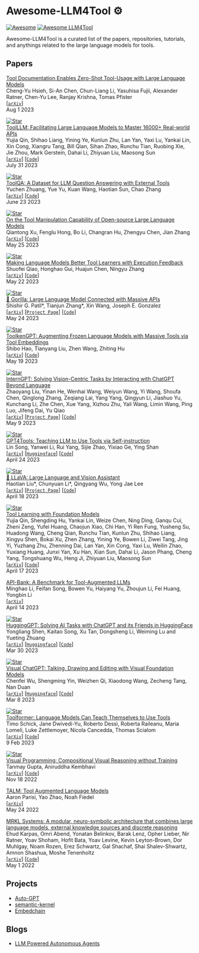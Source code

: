 # Awesome-LLM4Tool ⚙️

[![Awesome](https://cdn.rawgit.com/sindresorhus/awesome/d7305f38d29fed78fa85652e3a63e154dd8e8829/media/badge.svg)](https://github.com/sindresorhus/awesome)
[![Awesome LLM4Tool](https://img.shields.io/badge/Awesome-LLM4Tool-blue)](https://github.com/topics/awesome)

Awesome-LLM4Tool is a curated list of the papers, repositories, tutorials, and anythings related to the large language models for tools. 


## Papers


[Tool Documentation Enables Zero-Shot Tool-Usage with Large Language Models](https://arxiv.org/abs/2308.00675)
</br>
Cheng-Yu Hsieh, Si-An Chen, Chun-Liang Li, Yasuhisa Fujii, Alexander Ratner, Chen-Yu Lee, Ranjay Krishna, Tomas Pfister
</br>
[[`arXiv`](https://arxiv.org/abs/2308.00675)] 
</br>
Aug 1 2023

[![Star](https://img.shields.io/github/stars/OpenBMB/ToolBench.svg?style=social&label=Star)](https://github.com/OpenBMB/ToolBench)
</br>
[ToolLLM: Facilitating Large Language Models to Master 16000+ Real-world APIs](https://arxiv.org/abs/2307.16789)
</br>
Yujia Qin, Shihao Liang, Yining Ye, Kunlun Zhu, Lan Yan, Yaxi Lu, Yankai Lin, Xin Cong, Xiangru Tang, Bill Qian, Sihan Zhao, Runchu Tian, Ruobing Xie, Jie Zhou, Mark Gerstein, Dahai Li, Zhiyuan Liu, Maosong Sun
</br>
[[`arXiv`](https://arxiv.org/abs/2307.16789)] [[`Code`](https://github.com/OpenBMB/ToolBench)]
</br>
July 31 2023

[![Star](https://img.shields.io/github/stars/night-chen/ToolQA.svg?style=social&label=Star)](https://github.com/night-chen/ToolQA)
</br>
[ToolQA: A Dataset for LLM Question Answering with External Tools](https://arxiv.org/abs/2306.13304)
</br>
Yuchen Zhuang, Yue Yu, Kuan Wang, Haotian Sun, Chao Zhang
</br>
[[`arXiv`](https://arxiv.org/abs/2306.13304)] [[`Code`](https://github.com/night-chen/ToolQA)]
</br>
June 23 2023

[![Star](https://img.shields.io/github/stars/sambanova/toolbench.svg?style=social&label=Star)](https://github.com/sambanova/toolbench)
</br>
[On the Tool Manipulation Capability of Open-source Large Language Models](https://arxiv.org/abs/2305.16504)
</br>
Qiantong Xu, Fenglu Hong, Bo Li, Changran Hu, Zhengyu Chen, Jian Zhang
</br>
[[`arXiv`](https://arxiv.org/abs/2305.16504)] [[`Code`](https://github.com/sambanova/toolbench)]
</br>
May 25 2023

[![Star](https://img.shields.io/github/stars/zjunlp/TRICE.svg?style=social&label=Star)](https://github.com/zjunlp/TRICE)
</br>
[Making Language Models Better Tool Learners with Execution Feedback](https://arxiv.org/abs/2305.13068)
</br>
Shuofei Qiao, Honghao Gui, Huajun Chen, Ningyu Zhang
</br>
[[`arXiv`](https://arxiv.org/abs/2305.13068)] [[`Code`](https://github.com/zjunlp/TRICE)]
</br>
May 22 2023

[![Star](https://img.shields.io/github/stars/ShishirPatil/gorilla.svg?style=social&label=Star)](https://github.com/ShishirPatil/gorilla)
</br>
[🦍 Gorilla: Large Language Model Connected with Massive APIs](https://arxiv.org/abs/2305.15334)
</br>
Shishir G. Patil*, Tianjun Zhang*, Xin Wang, Joseph E. Gonzalez
</br>
[[`arXiv`](https://arxiv.org/abs/2305.15334)] [[`Project Page`](https://shishirpatil.github.io/gorilla/)] [[`Code`](https://github.com/ShishirPatil/gorilla)]
</br>
May 24 2023

[![Star](https://img.shields.io/github/stars/Ber666/ToolkenGPT.svg?style=social&label=Star)](https://github.com/Ber666/ToolkenGPT)
</br>
[ToolkenGPT: Augmenting Frozen Language Models with Massive Tools via Tool Embeddings](https://arxiv.org/abs/2305.11554)
</br>
Shibo Hao, Tianyang Liu, Zhen Wang, Zhiting Hu
</br>
[[`arXiv`](https://arxiv.org/abs/2305.11554)] [[`Code`](https://github.com/Ber666/ToolkenGPT)]
</br>
May 19 2023

[![Star](https://img.shields.io/github/stars/OpenGVLab/InternGPT.svg?style=social&label=Star)](https://github.com/OpenGVLab/InternGPT)
</br>
[InternGPT: Solving Vision-Centric Tasks by Interacting with ChatGPT Beyond Language](https://arxiv.org/abs/2305.05662)
</br>
Zhaoyang Liu, Yinan He, Wenhai Wang, Weiyun Wang, Yi Wang, Shoufa Chen, Qinglong Zhang, Zeqiang Lai, Yang Yang, Qingyun Li, Jiashuo Yu, Kunchang Li, Zhe Chen, Xue Yang, Xizhou Zhu, Yali Wang, Limin Wang, Ping Luo, Jifeng Dai, Yu Qiao
</br>
[[`arXiv`](https://arxiv.org/abs/2305.05662)] [[`Project Page`](https://igpt.opengvlab.com/)] [[`Code`](https://github.com/OpenGVLab/InternGPT)]
</br>
May 9 2023

[![Star](https://img.shields.io/github/stars/StevenGrove/GPT4Tools.svg?style=social&label=Star)](https://github.com/StevenGrove/GPT4Tools)
</br>
[GPT4Tools: Teaching LLM to Use Tools via Self-instruction](http://arxiv.org/abs/2305.18752)
</br>
Lin Song, Yanwei Li, Rui Yang, Sijie Zhao, Yixiao Ge, Ying Shan
</br>
[[`arXiv`](http://arxiv.org/abs/2305.18752)] [[`Huggingface`](https://c60eb7e9400930f31b.gradio.live/)] [[`Code`](https://github.com/StevenGrove/GPT4Tools)]
</br>
April 24 2023

[![Star](https://img.shields.io/github/stars/haotian-liu/LLaVA.svg?style=social&label=Star)](https://github.com/haotian-liu/LLaVA)
</br>
[🌋 LLaVA: Large Language and Vision Assistant](https://arxiv.org/abs/2304.08485)
</br>
Haotian Liu*, Chunyuan Li*, Qingyang Wu, Yong Jae Lee
</br>
[[`arXiv`](https://arxiv.org/abs/2304.08485)] [[`Project Page`](https://llava.hliu.cc/)] [[`Code`](https://github.com/haotian-liu/LLaVA)]
</br>
April 18 2023


[![Star](https://img.shields.io/github/stars/OpenBMB/BMTools.svg?style=social&label=Star)](https://github.com/OpenBMB/BMTools)
</br>
[Tool Learning with Foundation Models](https://arxiv.org/abs/2304.08354)
</br>
Yujia Qin, Shengding Hu, Yankai Lin, Weize Chen, Ning Ding, Ganqu Cui, Zheni Zeng, Yufei Huang, Chaojun Xiao, Chi Han, Yi Ren Fung, Yusheng Su, Huadong Wang, Cheng Qian, Runchu Tian, Kunlun Zhu, Shihao Liang, Xingyu Shen, Bokai Xu, Zhen Zhang, Yining Ye, Bowen Li, Ziwei Tang, Jing Yi, Yuzhang Zhu, Zhenning Dai, Lan Yan, Xin Cong, Yaxi Lu, Weilin Zhao, Yuxiang Huang, Junxi Yan, Xu Han, Xian Sun, Dahai Li, Jason Phang, Cheng Yang, Tongshuang Wu, Heng Ji, Zhiyuan Liu, Maosong Sun
</br>
[[`arXiv`](https://arxiv.org/abs/2304.08354)] [[`Code`](https://github.com/OpenBMB/BMTools)]
</br>
April 17 2023

[API-Bank: A Benchmark for Tool-Augmented LLMs](https://arxiv.org/abs/2304.08244)
</br>
Minghao Li, Feifan Song, Bowen Yu, Haiyang Yu, Zhoujun Li, Fei Huang, Yongbin Li
</br>
[[`arXiv`](https://arxiv.org/abs/2304.08244)] 
</br>
April 14 2023

[![Star](https://img.shields.io/github/stars/microsoft/JARVIS.svg?style=social&label=Star)](https://github.com/microsoft/JARVIS)
</br>
[HuggingGPT: Solving AI Tasks with ChatGPT and its Friends in HuggingFace](http://arxiv.org/abs/2303.17580)
</br>
Yongliang Shen, Kaitao Song, Xu Tan, Dongsheng Li, Weiming Lu and Yueting Zhuang
</br>
[[`arXiv`](http://arxiv.org/abs/2303.17580)] [[`Huggingface`](https://huggingface.co/spaces/microsoft/HuggingGPT)] [[`Code`](https://github.com/microsoft/JARVIS)]
</br>
Mar 30 2023

[![Star](https://img.shields.io/github/stars/microsoft/TaskMatrix.svg?style=social&label=Star)](https://github.com/microsoft/TaskMatrix)
</br>
[Visual ChatGPT: Talking, Drawing and Editing with Visual Foundation Models](https://arxiv.org/abs/2303.04671)
</br>
Chenfei Wu, Shengming Yin, Weizhen Qi, Xiaodong Wang, Zecheng Tang, Nan Duan
</br>
[[`arXiv`](https://arxiv.org/abs/2303.04671)] [[`Huggingface`](https://huggingface.co/spaces/microsoft/visual_chatgpt)] [[`Code`](https://github.com/microsoft/TaskMatrix)]
</br>
Mar 8 2023


[![Star](https://img.shields.io/github/stars/lucidrains/toolformer-pytorch.svg?style=social&label=Star)](https://github.com/lucidrains/toolformer-pytorch)
</br>
[Toolformer: Language Models Can Teach Themselves to Use Tools](https://arxiv.org/abs/2302.04761)
</br>
Timo Schick, Jane Dwivedi-Yu, Roberto Dessì, Roberta Raileanu, Maria Lomeli, Luke Zettlemoyer, Nicola Cancedda, Thomas Scialom
</br>
[[`arXiv`](https://arxiv.org/abs/2302.04761)] [[`Code`](https://github.com/lucidrains/toolformer-pytorch)]
</br>
9 Feb 2023

[![Star](https://img.shields.io/github/stars/allenai/visprog.svg?style=social&label=Star)](https://github.com/allenai/visprog)
</br>
[Visual Programming: Compositional Visual Reasoning without Training](https://arxiv.org/abs/2211.11559)
</br>
Tanmay Gupta, Aniruddha Kembhavi
</br>
[[`arXiv`](https://arxiv.org/abs/2211.11559)] [[`Code`](https://github.com/allenai/visprog)]
</br>
Nov 18 2022

[TALM: Tool Augmented Language Models](https://arxiv.org/abs/2205.12255)
</br>
Aaron Parisi, Yao Zhao, Noah Fiedel
</br>
[[`arXiv`](https://arxiv.org/abs/2205.12255)] 
</br>
May 24 2022


[MRKL Systems: A modular, neuro-symbolic architecture that combines large language models, external knowledge sources and discrete reasoning](https://arxiv.org/abs/2205.00445)
</br>
Ehud Karpas, Omri Abend, Yonatan Belinkov, Barak Lenz, Opher Lieber, Nir Ratner, Yoav Shoham, Hofit Bata, Yoav Levine, Kevin Leyton-Brown, Dor Muhlgay, Noam Rozen, Erez Schwartz, Gal Shachaf, Shai Shalev-Shwartz, Amnon Shashua, Moshe Tenenholtz
</br>
[[`arXiv`](https://arxiv.org/abs/2205.00445)] [[`Code`](https://github.com/hwchase17/langchain/tree/master/langchain/agents/mrkl)]
</br>
May 1 2022



## Projects

- [Auto-GPT](https://github.com/Significant-Gravitas/Auto-GPT)
- [semantic-kernel](https://github.com/microsoft/semantic-kernel)
- [Embedchain](https://github.com/embedchain/embedchain)

## Blogs

- [LLM Powered Autonomous Agents](https://lilianweng.github.io/posts/2023-06-23-agent/)
